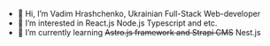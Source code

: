 - 👋 Hi, I’m Vadim Hrashchenko, Ukrainian Full-Stack Web-developer
- 👀 I’m interested in React.js Node.js Typescript and etc.
- 🌱 I’m currently learning ~~Astro.js framework and Strapi CMS~~ Nest.js
